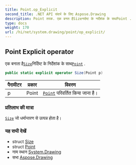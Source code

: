 ```yaml
---
title: Point.op_Explicit
second_title: .NET API संदर्भ के लिए Aspose.Drawing
description: Point तरक. एक बनत हैSizeनर्दष्ट के नर्देशंक के सथPoint .
type: docs
weight: 170
url: /hi/net/system.drawing/point/op_explicit/
---
```

## Point Explicit operator

एक बनाता है[`Size`](../../size/)निर्दिष्ट के निर्देशांक के साथ[`Point`](../) .

```csharp
public static explicit operator Size(Point p)
```

| पैरामीटर | प्रकार | विवरण |
| --- | --- | --- |
| p | Point | [`Point`](../) परिवर्तित किया जाना है। |

### प्रतिलाभ की मात्रा

[`Size`](../../size/) जो धर्मान्तरण से उत्पन्न होता है।

### यह सभी देखें

* struct [Size](../../size/)
* struct [Point](../)
* नाम स्थान [System.Drawing](../../point/)
* सभा [Aspose.Drawing](../../../)


